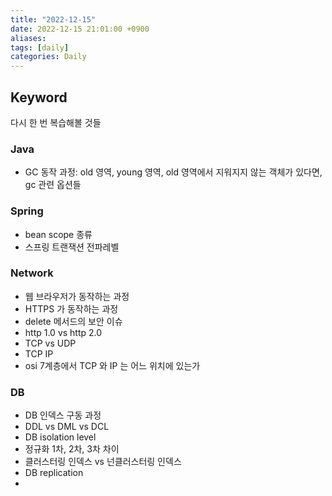 ```yaml
---
title: "2022-12-15"
date: 2022-12-15 21:01:00 +0900
aliases: 
tags: [daily]
categories: Daily
---
```


## Keyword

다시 한 번 복습해볼 것들

### Java

- GC 동작 과정: old 영역, young 영역, old 영역에서 지워지지 않는 객체가 있다면, gc 관련 옵션들

### Spring

- bean scope 종류
- 스프링 트랜잭션 전파레벨

### Network

- 웹 브라우저가 동작하는 과정
- HTTPS 가 동작하는 과정
- delete 메서드의 보안 이슈
- http 1.0 vs http 2.0
- TCP vs UDP
- TCP IP
- osi 7계층에서 TCP 와 IP 는 어느 위치에 있는가

### DB

- DB 인덱스 구동 과정
- DDL vs DML vs DCL
- DB isolation level
- 정규화 1차, 2차, 3차 차이
- 클러스터링 인덱스 vs 넌클러스터링 인덱스
- DB replication
- 